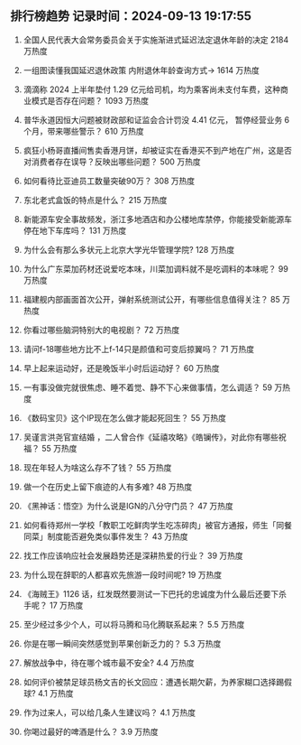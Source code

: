 
## 排行榜趋势 记录时间：2024-09-13 19:17:55
  
  1. 全国人民代表大会常务委员会关于实施渐进式延迟法定退休年龄的决定 2184 万热度
    
  2. 一组图读懂我国延迟退休政策 内附退休年龄查询方式→ 1614 万热度
    
  3. 滴滴称 2024 上半年垫付 1.29 亿元给司机，均为乘客尚未支付车费，这种商业模式是否存在问题？ 1093 万热度
    
  4. 普华永道因恒大问题被财政部和证监会合计罚没 4.41 亿元， 暂停经营业务 6 个月，带来哪些警示？ 610 万热度
    
  5. 疯狂小杨哥直播间售卖香港月饼，却被证实在香港买不到产地在广州，这是否对消费者存在误导？反映出哪些问题？ 500 万热度
    
  6. 如何看待比亚迪员工数量突破90万？ 308 万热度
    
  7. 东北老式盒饭的特点是什么？ 215 万热度
    
  8. 新能源车安全事故频发，浙江多地酒店和办公楼地库禁停，你能接受新能源车停在地下车库吗？ 131 万热度
    
  9. 为什么会有那么多状元上北京大学光华管理学院? 128 万热度
    
  10. 为什么广东菜加药材还说爱吃本味，川菜加调料就不是吃调料的本味呢？ 99 万热度
    
  11. 福建舰内部画面首次公开，弹射系统测试公开，有哪些信息值得关注？ 85 万热度
    
  12. 你看过哪些脑洞特别大的电视剧？ 72 万热度
    
  13. 请问f-18哪些地方比不上f-14只是颜值和可变后掠翼吗？ 71 万热度
    
  14. 早上起来运动好，还是晚饭半小时后运动好？ 60 万热度
    
  15. 一有事没做完就很焦虑、睡不着觉、静不下心来做事情，怎么调适？ 59 万热度
    
  16. 《数码宝贝》这个IP现在怎么做才能起死回生？ 55 万热度
    
  17. 吴谨言洪尧官宣结婚 ，二人曾合作《延禧攻略》《皓镧传》，对此你有哪些祝福？ 55 万热度
    
  18. 现在年轻人为啥这么存不了钱？ 55 万热度
    
  19. 做一个在历史上留下痕迹的人有多难? 48 万热度
    
  20. 《黑神话：悟空》为什么说是IGN的八分守门员？ 47 万热度
    
  21. 如何看待郑州一学校「教职工吃鲜肉学生吃冻碎肉」被官方通报，师生「同餐同菜」制度能否避免类似事件发生？ 43 万热度
    
  22. 找工作应该响应社会发展趋势还是深耕热爱的行业？ 39 万热度
    
  23. 为什么现在辞职的人都喜欢先旅游一段时间呢? 19 万热度
    
  24. 《海贼王》1126 话，红发既然要测试一下巴托的忠诚度为什么最后还要下杀手呢？ 17 万热度
    
  25. 至少经过多少个人，可以将马腾和马化腾联系起来？ 5.5 万热度
    
  26. 你是在哪一瞬间突然感觉到苹果创新乏力的？ 5.3 万热度
    
  27. 解放战争中，待在哪个城市最不安全? 4.4 万热度
    
  28. 如何评价被禁足球员杨文吉的长文回应：遭遇长期欠薪，为养家糊口选择踢假球? 4.1 万热度
    
  29. 作为过来人，可以给几条人生建议吗？ 4.1 万热度
    
  30. 你喝过最好的啤酒是什么？ 3.9 万热度
    